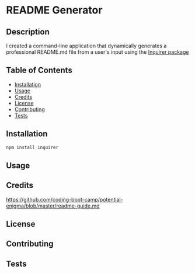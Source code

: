 # README Generator

## Description

I created a command-line application that dynamically generates a professional README.md file from a user's input using the [Inquirer package](https://www.npmjs.com/package/inquirer)

## Table of Contents

  - [Installation](#installation)
  - [Usage](#usage)
  - [Credits](#credits)
  - [License](#license)
  - [Contributing](#contributing)
  - [Tests](#tests)

## Installation

```bash
npm install inquirer
``` 

## Usage

## Credits

https://github.com/coding-boot-camp/potential-enigma/blob/master/readme-guide.md

## License

## Contributing 

## Tests

